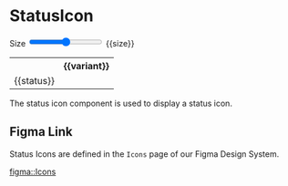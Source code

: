 <script lang="ts" setup>
import { ref, computed } from 'vue'
import { statuses, variants, sizes } from '@cypress-design/constants-statusicon'
import { StatusIcon } from '@cypress-design/vue-statusicon'

const statusNames = Object.keys(statuses)
const sizeSlider = ref(3)
const size = computed(() => sizes[sizeSlider.value])
</script>

# StatusIcon

<DemoWrapper>
  <div class="flex items-center gap-4">Size  <input type="range" min="0" max="4" step="1" v-model="sizeSlider"> {{size}} </div>
	<table>
    <tbody>
      <tr>
        <th>&nbsp;</th>
        <th v-for="variant in variants" class="w-[100px]">{{variant}}</th>
      </tr>
      <tr v-for="status in statusNames" class="text-center">
        <td class="text-right">{{status}}</td>
        <td v-for="variant in variants">
          <StatusIcon :status="status" :variant="variant" :size="size" />
        </td>
      </tr>
    </tbody>
  </table>
</DemoWrapper>

The status icon component is used to display a status icon.

## Figma Link

Status Icons are defined in the `Icons` page of our Figma Design System.

[figma::Icons](https://www.figma.com/file/1WJ3GVQyMV5e7xVxPg3yID/Design-System%2C-v1.x---%40latest?type=design&node-id=969-9732&t=31Ux0Tiv1c3LsT2Q-11)
